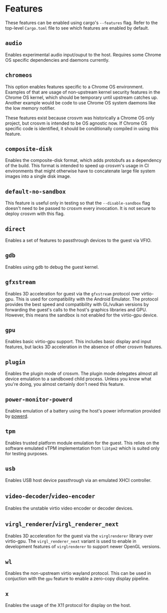 # Features

These features can be enabled using cargo's `--features` flag. Refer to the
top-level `Cargo.toml` file to see which features are enabled by default.

## `audio`

Enables experimental audio input/ouput to the host. Requires some Chrome OS
specific dependencies and daemons currently.

## `chromeos`

This option enables features specific to a Chrome OS environment. Examples of
that are usage of non-upstream kernel security features in the Chrome OS kernel,
which should be temporary until upstream catches up. Another example would be
code to use Chrome OS system daemons like the low memory notifier.

These features exist because crosvm was historically a Chrome OS only project,
but crosvm is intended to be OS agnostic now. If Chrome OS specific code is
identified, it should be conditionally compiled in using this feature.

## `composite-disk`

Enables the composite-disk format, which adds protobufs as a dependency of the
build. This format is intended to speed up crosvm's usage in CI environments
that might otherwise have to concatenate large file system images into a single
disk image.

## `default-no-sandbox`

This feature is useful only in testing so that the `--disable-sandbox` flag
doesn't need to be passed to crosvm every invocation. It is not secure to deploy
crosvm with this flag.

## `direct`

Enables a set of features to passthrough devices to the guest via VFIO.

## `gdb`

Enables using gdb to debug the guest kernel.

## `gfxstream`

Enables 3D acceleration for guest via the `gfxstream` protocol over virtio-gpu.
This is used for compatibility with the Android Emulator. The protocol provides
the best speed and compatibility with GL/vulkan versions by forwarding the
guest's calls to the host's graphics libraries and GPU. However, this means the
sandbox is not enabled for the virtio-gpu device.

## `gpu`

Enables basic virtio-gpu support. This includes basic display and input
features, but lacks 3D acceleration in the absence of other crosvm features.

## `plugin`

Enables the plugin mode of crosvm. The plugin mode delegates almost all device
emulation to a sandboxed child process. Unless you know what you're doing, you
almost certainly don't need this feature.

## `power-monitor-powerd`

Enables emulation of a battery using the host's power information provided by
[powerd](https://chromium.googlesource.com/chromiumos/platform2/+/master/power_manager/README.md).

## `tpm`

Enables trusted platform module emulation for the guest. This relies on the
software emulated vTPM implementation from `libtpm2` which is suited only for
testing purposes.

## `usb`

Enables USB host device passthrough via an emulated XHCI controller.

## `video-decoder`/`video-encoder`

Enables the unstable virtio video encoder or decoder devices.

## `virgl_renderer`/`virgl_renderer_next`

Enables 3D acceleration for the guest via the `virglrenderer` library over
virtio-gpu. The `virgl_renderer_next` variant is used to enable in development
features of `virglrenderer` to support newer OpenGL versions.

## `wl`

Enables the non-upstream virtio wayland protocol. This can be used in conjuction
with the `gpu` feature to enable a zero-copy display pipeline.

## `x`

Enables the usage of the X11 protocol for display on the host.
